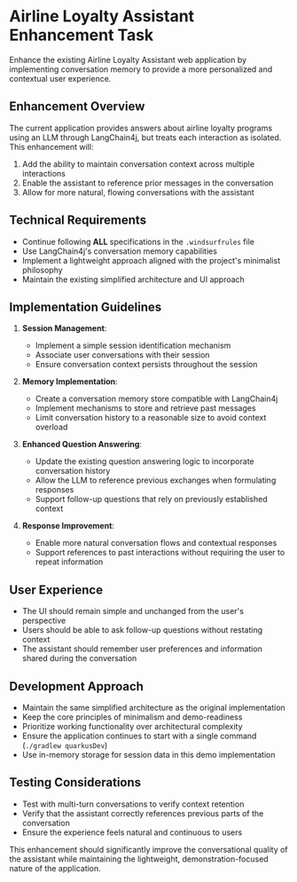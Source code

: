 # Airline Loyalty Assistant Enhancement Task

Enhance the existing Airline Loyalty Assistant web application by implementing conversation memory to provide a more personalized and contextual user experience.

## Enhancement Overview

The current application provides answers about airline loyalty programs using an LLM through LangChain4j, but treats each interaction as isolated. This enhancement will:

1. Add the ability to maintain conversation context across multiple interactions
2. Enable the assistant to reference prior messages in the conversation
3. Allow for more natural, flowing conversations with the assistant

## Technical Requirements

- Continue following **ALL** specifications in the `.windsurfrules` file
- Use LangChain4j's conversation memory capabilities
- Implement a lightweight approach aligned with the project's minimalist philosophy
- Maintain the existing simplified architecture and UI approach

## Implementation Guidelines

1. **Session Management**:
   - Implement a simple session identification mechanism
   - Associate user conversations with their session
   - Ensure conversation context persists throughout the session

2. **Memory Implementation**:
   - Create a conversation memory store compatible with LangChain4j
   - Implement mechanisms to store and retrieve past messages
   - Limit conversation history to a reasonable size to avoid context overload

3. **Enhanced Question Answering**:
   - Update the existing question answering logic to incorporate conversation history
   - Allow the LLM to reference previous exchanges when formulating responses
   - Support follow-up questions that rely on previously established context

4. **Response Improvement**:
   - Enable more natural conversation flows and contextual responses
   - Support references to past interactions without requiring the user to repeat information

## User Experience

- The UI should remain simple and unchanged from the user's perspective
- Users should be able to ask follow-up questions without restating context
- The assistant should remember user preferences and information shared during the conversation

## Development Approach

- Maintain the same simplified architecture as the original implementation
- Keep the core principles of minimalism and demo-readiness
- Prioritize working functionality over architectural complexity
- Ensure the application continues to start with a single command (`./gradlew quarkusDev`)
- Use in-memory storage for session data in this demo implementation

## Testing Considerations

- Test with multi-turn conversations to verify context retention
- Verify that the assistant correctly references previous parts of the conversation
- Ensure the experience feels natural and continuous to users

This enhancement should significantly improve the conversational quality of the assistant while maintaining the lightweight, demonstration-focused nature of the application.
